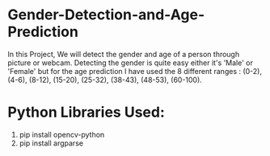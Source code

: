# Gender-Detection-and-Age-Prediction

In this Project, We will detect the gender and age of a person through picture or webcam. Detecting the gender is quite easy either it's 'Male' or 'Female' but for the age prediction I have used the 8 different ranges : (0-2), (4-6), (8-12), (15-20), (25-32), (38-43), (48-53), (60-100).

# Python Libraries Used:
1. pip install opencv-python
2. pip install argparse
